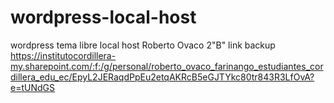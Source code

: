 # wordpress-local-host
wordpress tema libre local host
Roberto Ovaco
2"B"
link
backup https://institutocordillera-my.sharepoint.com/:f:/g/personal/roberto_ovaco_farinango_estudiantes_cordillera_edu_ec/EpyL2JERaqdPpEu2etqAKRcB5eGJTYkc80tr843R3LfOvA?e=tUNdGS
